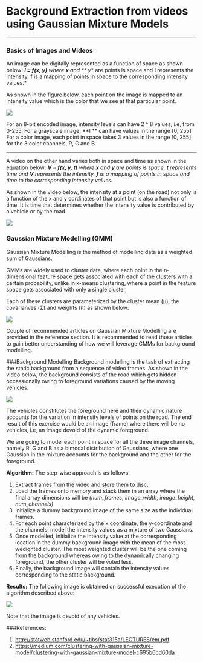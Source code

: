 # Background Extraction from videos using Gaussian Mixture Models
***
### Basics of Images and Videos
An image can be digitally represented as a function of space as shown below:
***I = f(x, y)***
*where **x** and ** y** are points is space and **I** represents the intensity. **f** is a mapping of points in space to the corresponding intensity values.*

As shown in the figure below, each point on the image is mapped to an intensity value which is the color that we see at that particular point.

![](/home/prantik/Desktop/ComputerVision/GaussianMixtureModelling/frames/frame_11.png) 

For an 8-bit encoded image, intensity levels can have 2 ^ 8 values, i.e, from 0-255. 
For a grayscale image, **I ** can have values in the range [0, 255]
For a color image, each point in space takes 3 values in the range [0, 255] for the 3 color channels, R, G and B. 
***


A video on the other hand varies both in space and time as shown in the equation below:
***V = f(x, y, t)***
*where **x** and **y** are points is space, **t** represents time and **V** represents the intensity. **f** is a mapping of points in space and time to the corresponding intensity values.*

As shown in the video below, the intensity at a point (on the road) not only is a function of the x and y cordinates of that point but is also a function of time. It is time that determines whether the intensity value is contributed by a vehicle or by the road.

![](/home/prantik/Desktop/ComputerVision/GaussianMixtureModelling/ezgif-4-09ebca40c0a2.gif) 

### Gaussian Mixture Modelling (GMM)
Gaussian Mixture Modelling is the method of modelling data as a weighted sum of Gaussians. 

GMMs are widely used to cluster data, where each point in the n-dimensional feature space gets associated with each of the clusters with a certain probability, unlike in k-means clustering, where a point in the feature space gets associated with only a single cluster, 

Each of these clusters are parameterized by the cluster mean (μ), the covarianves (Σ) and weights (π) as shown below:

![](/home/prantik/Desktop/ComputerVision/GaussianMixtureModelling/gmm.png)

Couple of recommended articles on Gaussian Mixture Modelling are provided in the reference section. It is recommended to read those articles to gain better understanding of how we will leverage GMMs for background modelling.

###Background Modelling
Background modelling is the task of extracting the static background from a sequence of video frames. As shown in the video below, the background consists of the road which gets hidden occassionally owing to foreground variations caused by the moving vehicles. 

![](/home/prantik/Desktop/ComputerVision/GaussianMixtureModelling/ezgif-4-09ebca40c0a2.gif) 

The vehicles constitutes the foreground here and their dynamic nature accounts for the variation in intensity levels of points on the road.
The end result of this exercise would be an image (frame) where there will be no vehicles, i.e, an image devoid of the dynamic foreground.

We are going to model each point in space for all the three image channels, namely R, G and B as a bimodal distribution of Gaussians, where one Gaussian in the mixture accounts for the background and the other for the foreground.

**Algorithm:**
The step-wise approach is as follows:
1. Extract frames from the video and store them to disc.
2. Load the frames onto memory and stack them in an array where the final array dimensions will be *(num_frames, image_width, image_height, num_channels)*
3. Initialize a dummy background image of the same size as the individual frames.
4. For each point characterized by the x coordinate, the y-coordinate and the channels, model the intensity values as a mixture of two Gaussians.
5. Once modelled, initialize the intensity value at the corresponding location in the dummy background image with the mean of the most wedighted cluster. The most weighted cluster will be the one coming from the background whereas owing to the dynamically changing foreground, the other cluster will be voted less.
6. Finally, the background image will contain the intensity values corresponding to the static background.

**Results:**
The following image is obtained on successful execution of the algorithm described above:

![](/home/prantik/Desktop/ComputerVision/GaussianMixtureModelling/background.png) 

Note that the image is devoid of any vehicles.


###References:
1. http://statweb.stanford.edu/~tibs/stat315a/LECTURES/em.pdf
2. https://medium.com/clustering-with-gaussian-mixture-model/clustering-with-gaussian-mixture-model-c695b6cd60da
